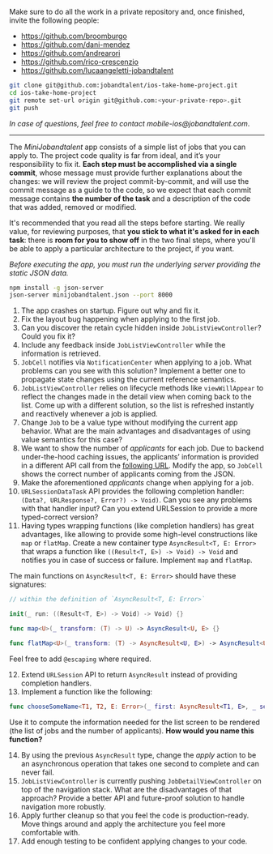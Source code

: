 
Make sure to do all the work in a private repository and, once finished, invite the following people:

- https://github.com/broomburgo
- https://github.com/dani-mendez
- https://github.com/andrearori
- https://github.com/rico-crescenzio
- https://github.com/lucaangeletti-jobandtalent

```bash
git clone git@github.com:jobandtalent/ios-take-home-project.git
cd ios-take-home-project
git remote set-url origin git@github.com:<your-private-repo>.git
git push
```

_In case of questions, feel free to contact mobile-ios@jobandtalent.com_.

---

The _MiniJobandtalent_ app consists of a simple list of jobs that you can apply to. The project code quality is far from ideal, and it’s your responsibility to fix it. __Each step must be accomplished via a single commit__, whose message must provide further explanations about the changes: we will review the project commit-by-commit, and will use the commit message as a guide to the code, so we expect that each commit message contains __the number of the task__ and a description of the code that was added, removed or modified.

It's recommended that you read all the steps before starting. We really value, for reviewing purposes, that __you stick to what it's asked for in each task__: there is __room for you to show off__ in the two final steps, where you'll be able to apply a particular architecture to the project, if you want.

_Before executing the app, you must run the underlying server providing the static JSON data._

```bash
npm install -g json-server
json-server minijobandtalent.json --port 8000
```

1. The app crashes on startup. Figure out why and fix it.
2. Fix the layout bug happening when applying to the first job.
3. Can you discover the retain cycle hidden inside `JobListViewController`? Could you fix it?
4. Include any feedback inside `JobListViewController` while the information is retrieved.
5. `JobCell` notifies via `NotificationCenter` when applying to a job. What problems can you see with this solution? Implement a better one to propagate state changes using the current reference semantics.
6. `JobListViewController` relies on lifecycle methods like `viewWillAppear` to reflect the changes made in the detail view when coming back to the list. Come up with a different solution, so the list is refreshed instantly and reactively whenever a job is applied.
7. Change `Job` to be a value type without modifying the current app behavior. What are the main advantages and disadvantages of using value semantics for this case?
8. We want to show the number of _applicants_ for each job. Due to backend under-the-hood caching issues, the applicants’ information is provided in a different API call from the [following URL](http://localhost:8000/applicants). Modify the app, so `JobCell` shows the correct number of applicants coming from the JSON.
9. Make the aforementioned _applicants_ change when applying for a job.
10. `URLSessionDataTask` API provides the following completion handler: `(Data?, URLResponse?, Error?) -> Void)`. Can you see any problems with that handler input? Can you extend URLSession to provide a more typed-correct version?
11. Having types wrapping functions (like completion handlers) has great advantages, like allowing to provide some high-level constructions like `map` or `flatMap`. Create a new container type `AsyncResult<T, E: Error>` that wraps a function like `((Result<T, E>) -> Void) -> Void` and notifies you in case of success or failure. Implement `map` and `flatMap`.

The main functions on `AsyncResult<T, E: Error>` should have these signatures:
```swift
// within the definition of `AsyncResult<T, E: Error>`

init(_ run: ((Result<T, E>) -> Void) -> Void) {}

func map<U>(_ transform: (T) -> U) -> AsyncResult<U, E> {}

func flatMap<U>(_ transform: (T) -> AsyncResult<U, E>) -> AsyncResult<U, E> {}
```
Feel free to add `@escaping` where required.

12. Extend `URLSession` API to return `AsyncResult` instead of providing completion handlers.
13. Implement a function like the following:
```swift
func chooseSomeName<T1, T2, E: Error>(_ first: AsyncResult<T1, E>, _ second: AsyncResult<T2, E>) -> AsyncResult<(T1, T2), E>
```
Use it to compute the information needed for the list screen to be rendered (the list of jobs and the number of applicants). __How would you name this function?__

14. By using the previous `AsyncResult` type, change the _apply_ action to be an asynchronous operation that takes one second to complete and can never fail.
15. `JobListViewController` is currently pushing `JobDetailViewController` on top of the navigation stack. What are the disadvantages of that approach? Provide a better API and future-proof solution to handle navigation more robustly.
16. Apply further cleanup so that you feel the code is production-ready. Move things around and apply the architecture you feel more comfortable with.
17. Add enough testing to be confident applying changes to your code.
